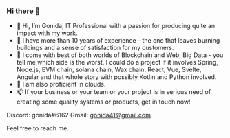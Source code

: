 ### Hi there 👋

- 👋 Hi, I’m Gonida, IT Professional with a passion for producing quite an impact with my work.
- 👀 I have more than 10 years of experience - the one that leaves burning buildings and a sense of satisfaction for my customers.
- 🌱 I come with best of both worlds of Blockchain and Web, Big Data - you tell me which side is the worst. I could do a project if it involves Spring, Node.js, EVM chain, solana chain, Wax chain, React, Vue, Svelte, Angular and that whole story with possibly Kotlin and Python involved.
- 💞️ I am also proficient in clouds.
- 📫 If your business or your team or your project is in serious need of creating some quality systems or products, get in touch now! 

Discord: gonida#6162
Gmail:   gonida41@gmail.com

Feel free to reach me.

